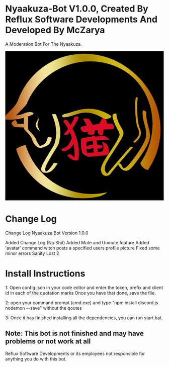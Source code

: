 # Nyaakuza-Bot V1.0.0, Created By Reflux Software Developments And Developed By McZarya

A Moderation Bot For The Nyaakuza.

![](nyaakuzalogoflipped.png)
# Change Log
Change Log
Nyaakuza Bot Version 1.0.0

Added Change Log (No Shit)
Added Mute and Unmute feature
Added 'avatar' command witch posts a specified users profile picture
Fixed some minor errors
Sanity Lost
2
# Install Instructions

1: Open config.json in your code editor and enter the token, prefix and client id in each of the quotation marks
Once you have that done, save the file.

2: open your command prompt (cmd.exe) and type "npm install discord.js nodemon --save" without the qoutes 

3: Once it has finished installing all the dependencies, you can run start.bat.

## Note: This bot is not finished and may have problems or not work at all
Reflux Software Developments or its employees not responsible for anything you do with this bot.
